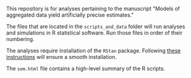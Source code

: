 This repository is for analyses pertaining to the manuscript "Models of aggregated data yield artificially precise estimates."

The files that are located in the `scripts_and_data` folder will run analyses and simulations in R statistical software. Run those files in order of their numbering. 

The analyses require installation of the `RStan` package. Following [these instructions](https://github.com/stan-dev/rstan/wiki/Installing-RStan-from-Source) will ensure a smooth installation.

The `som.html` file contains a high-level summary of the R scripts.
